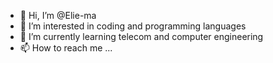 - 👋 Hi, I’m @Elie-ma
- 👀 I’m interested in coding and programming languages 
- 🌱 I’m currently learning telecom and computer engineering 
- 📫 How to reach me ...

<!---
Elie-ma/Elie-ma is a ✨ special ✨ repository because its `README.md` (this file) appears on your GitHub profile.
You can click the Preview link to take a look at your changes.
--->
